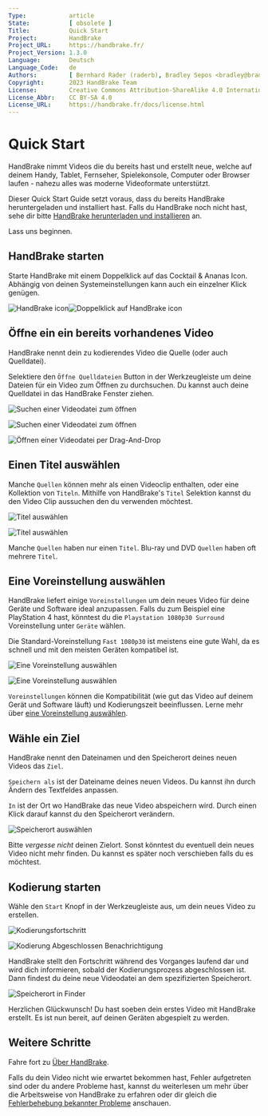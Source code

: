 ```yaml
---
Type:            article
State:           [ obsolete ]
Title:           Quick Start
Project:         HandBrake
Project_URL:     https://handbrake.fr/
Project_Version: 1.3.0
Language:        Deutsch
Language_Code:   de
Authors:         [ Bernhard Rader (raderb), Bradley Sepos <bradley@bradleysepos.com> (BradleyS) ]
Copyright:       2023 HandBrake Team
License:         Creative Commons Attribution-ShareAlike 4.0 International
License_Abbr:    CC BY-SA 4.0
License_URL:     https://handbrake.fr/docs/license.html
---
```


Quick Start
===========

HandBrake nimmt Videos die du bereits hast und erstellt neue, welche auf deinem Handy, Tablet, Fernseher, Spielekonsole, Computer oder Browser laufen - nahezu alles was moderne Videoformate unterstützt.

Dieser Quick Start Guide setzt voraus, dass du bereits HandBrake heruntergeladen und installiert hast. Falls du HandBrake noch nicht hast, sehe dir bitte [HandBrake herunterladen und installieren](../get-handbrake/download-and-install.html) an.

Lass uns beginnen.

## HandBrake starten

Starte HandBrake mit einem Doppelklick auf das Cocktail & Ananas Icon. Abhängig von deinen Systemeinstellungen kann auch ein einzelner Klick genügen.

![HandBrake icon](../../../en/images/icon-1.1.0.png)![Doppelklick auf HandBrake icon](../../../en/images/icon-click-1.1.0.gif)

## Öffne ein ein bereits vorhandenes Video

HandBrake nennt dein zu kodierendes Video die Quelle (oder auch Quelldatei).

Selektiere den `Öffne Quelldateien` Button in der Werkzeugleiste um deine Dateien für ein Video zum Öffnen zu durchsuchen. Du kannst auch deine Quelldatei in das HandBrake Fenster ziehen.

<!-- .system-linux -->

![Suchen einer Videodatei zum öffnen](../../../en/images/linux/open-source.png "Der Öffne Quelldateien Dialog ermöglicht es dir, deine Dateien nach einem Video zum Öffnen zu durchsuchen")

<!-- /.system-linux -->
<!-- .system-macos -->

![Suchen einer Videodatei zum öffnen](../../../en/images/mac/open-source-dialog-1.1.0.png "Der Öffne Quelldateien Dialog erlaubt es dir deine Dateien nach einem Video zum Öffnen zu durchsuchen")

![Öffnen einer Videodatei per Drag-And-Drop](../../../en/images/mac/open-source-drag-drop-1.1.0.png "Zusätzlich zum Öffne Quelldateien Dialog kannst du auch ein Video öffnen indem du es in das HandBrake Fenster ziehst.")

<!-- /.system-macos -->
<!-- .system-windows -->

<!-- TODO: Windows figures. -->

<!-- /.system-windows -->

## Einen Titel auswählen

Manche `Quellen` können mehr als einen Videoclip enthalten, oder eine Kollektion von `Titeln`. Mithilfe von HandBrake's `Titel` Selektion kannst du den Video Clip aussuchen den du verwenden möchtest.

<!-- .system-linux -->

![Titel auswählen](../../../en/images/linux/title-selection.png "Auswählen des zu verwendenden Videoclips")

<!-- /.system-linux -->
<!-- .system-macos -->

![Titel auswählen](../../../en/images/mac/title-selection-1.1.0.png "Auswählen des zu verwendenden Videoclips")

<!-- /.system-macos -->
<!-- .system-windows -->

<!-- TODO: Windows figures. -->

<!-- /.system-windows -->

Manche `Quellen` haben nur einen `Titel`. Blu-ray und DVD `Quellen` haben oft mehrere `Titel`.

## Eine Voreinstellung auswählen

HandBrake liefert einige `Voreinstellungen` um dein neues Video für deine Geräte und Software ideal anzupassen. Falls du zum Beispiel eine PlayStation 4 hast, könntest du die `Playstation 1080p30 Surround` Voreinstellung unter `Geräte` wählen.

Die Standard-Voreinstellung `Fast 1080p30` ist meistens eine gute Wahl, da es schnell und mit den meisten Geräten kompatibel ist.

<!-- .system-linux -->

![Eine Voreinstellung auswählen](../../../en/images/linux/preset-selection.png "Voreinstellung sind Ein-Klick Einstellungen die dir Zeit sparen und dir dabei helfen, auf die Gerätekompatibilität zu achten.")

<!-- /.system-linux -->
<!-- .system-macos -->

![Eine Voreinstellung auswählen](../../../en/images/mac/preset-selection-1.1.0.png "Voreinstellung sind Ein-Klick Einstellungen die dir Zeit sparen und dir dabei helfen, auf die Gerätekompatibilität zu achten.")

<!-- /.system-macos -->
<!-- .system-windows -->

<!-- TODO: Windows figures. -->

<!-- /.system-windows -->

`Voreinstellungen` können die Kompatibilität (wie gut das Video auf deinem Gerät und Software läuft) und Kodierungszeit beeinflussen. Lerne mehr über [eine Voreinstellung auswählen](../workflow/select-preset.html).

## Wähle ein Ziel

HandBrake nennt den Dateinamen und den Speicherort deines neuen Videos das `Ziel`.

`Speichern als` ist der Dateiname deines neuen Videos. Du kannst ihn durch Ändern des Textfeldes anpassen.

`In` ist der Ort wo HandBrake das neue Video abspeichern wird. Durch einen Klick darauf kannst du den Speicherort verändern.

<!-- .system-linux -->

<!-- TODO: Linux figures. -->

<!-- /.system-linux -->
<!-- .system-macos -->

![Speicherort auswählen](../../../en/images/mac/destination-field-1.1.0.png "Der Speicherort gibt an, wo HandBrake dein neues Video ablegen wird.")

<!-- /.system-macos -->
<!-- .system-windows -->

<!-- TODO: Windows figures. -->

<!-- /.system-windows -->

Bitte *vergesse nicht* deinen Zielort. Sonst könntest du eventuell dein neues Video nicht mehr finden. Du kannst es später noch verschieben falls du es möchtest.

## Kodierung starten

Wähle den `Start` Knopf in der Werkzeugleiste aus, um dein neues Video zu erstellen.

<!-- .system-linux -->

<!-- TODO: Linux figures. -->

<!-- /.system-linux -->
<!-- .system-macos -->

![Kodierungsfortschritt](../../../en/images/mac/encode-progress-1.1.0.png "HandBrake stellt den Fortschritt während dem Kodieren dar.")

![Kodierung Abgeschlossen Benachrichtigung](../../../en/images/mac/encode-complete-1.1.0.png "HandBrake benachrichtigt wenn es mit dem Kodieren fertig ist.")

<!-- /.system-macos -->

HandBrake stellt den Fortschritt während des Vorganges laufend dar und wird dich informieren, sobald der Kodierungsprozess abgeschlossen ist. Dann findest du deine neue Videodatei an dem spezifizierten Speicherort.

<!-- .system-macos -->

![Speicherort in Finder](../../../en/images/mac/destination-finder-1.1.0.png "Dein Video liegt in dem von dir angegebenen Speicherort.")

<!-- /.system-macos -->
<!-- .system-windows -->

<!-- TODO: Windows figures. -->

<!-- /.system-windows -->

Herzlichen Glückwunsch! Du hast soeben dein erstes Video mit HandBrake erstellt. Es ist nun bereit, auf deinen Geräten abgespielt zu werden.

<!-- .continue -->

## Weitere Schritte

<!-- .success -->

Fahre fort zu [Über HandBrake](about.html).

<!-- /.success -->
<!-- .fail -->

Falls du dein Video nicht wie erwartet bekommen hast, Fehler aufgetreten sind oder du andere Probleme hast, kannst du weiterlesen um mehr über die Arbeitsweise von HandBrake zu erfahren oder dir gleich die [Fehlerbehebung bekannter Probleme](../help/troubleshooting-common-issues.html) anschauen.

<!-- /.fail -->

<!-- /.continue -->
